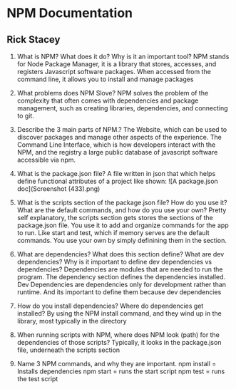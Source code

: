# NPM Documentation

## Rick Stacey

1. What is NPM? What does it do? Why is it an important tool?
NPM stands for Node Package Manager, it is a library that stores, accesses, and registers Javascript software packages. When accessed from the command line, it allows you to install and manage packages

2. What problems does NPM Slove? 
NPM solves the problem of the complexity that often comes with dependencies and package management, such as creating libraries, dependencies, and connecting to git.

3. Describe the 3 main parts of NPM.?
The Website, which can be used to discover packages and manage other aspects of the experience. The Command Line Interface, which is how developers interact with the NPM, and the registry a large public database of javascript software accessible via npm.

4. What is the package.json file?
A file written in json that which helps define functional attributes of a project like shown:
![A package.json doc](Screenshot (433).png)

5. What is the scripts section of the package.json file? How do you use it? What are the default commands, and how do you use your own?
Pretty self explanatory, the scripts section gets stores the sections of the package.json file. You use it to add and organize commands for the app to run. Like start and test, which if memory serves are the default commands. You use your own by simply definining them in the section.

6. What are dependencies? What does this section define? What are dev dependencies? Why is it important to define dev dependencies vs dependencies?
Dependencies are modules that are needed to run the program. The dependency section defines the dependencies installed. Dev Dependencies are dependencies only for development rather than runtime. And its important to define them because dev dependencies 

7. How do you install dependencies? Where do dependencies get installed?
By using the NPM install command, and they wind up in the library, most typically in the directory

8. When running scripts with NPM, where does NPM look (path) for the dependencies of those scripts?
Typically, it looks in the package.json file, underneath the scripts section

9. Name 3 NPM commands, and why they are important.
npm install = Installs dependencies
npm start = runs the start script
npm test = runs the test script
